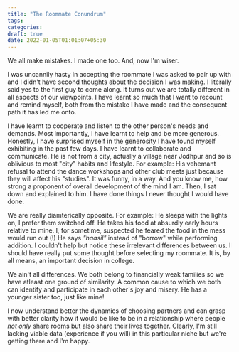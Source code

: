 ```yaml
---
title: "The Roommate Conundrum"
tags:
categories: 
draft: true
date: 2022-01-05T01:01:07+05:30
---
```


We all make mistakes. I made one too. And, now I'm wiser.   

I was uncannily hasty in accepting the roommate I was asked to pair up with and I didn't have second thoughts about the decision I was making. I literally said yes to the first guy to come along. It turns out we are totally different in all aspects of our viewpoints. I have learnt so much that I want to recount and remind myself, both from the mistake I have made and the consequent path it has led me onto.   

I have learnt to cooperate and listen to the other person's needs and demands. Most importantly, I have learnt to help and be more generous. Honestly, I have surprised myself in the generosity I have found myself exhibiting in the past few days. I have learnt to collaborate and communicate. He is not from a city, actually a village near Jodhpur and so is oblivious to most "city" habits and lifestyle. For example: His vehemant refusal to attend the dance workshops and other club meets just because they will affect his "studies". It was funny, in a way. And you know me, how strong a proponent of overall development of the mind I am. Then, I sat down and explained to him. I have done things I never thought I would have done. 

We are really diamterically opposite. For example: He sleeps with the lights on, I prefer them switched off. He takes his food at absurdly early hours relative to mine. I, for sometime, suspected he feared the food in the mess would run out (!) He says _"haasil"_ instead of "borrow" while performing addition. I couldn't help but notice these irrelevant differences between us. I should have really put some thought before selecting my roommate. It is, by all means, an important decision in college. 

We ain't all differences. We both belong to financially weak families so we have atleast one ground of similarity. A common cause to which we both can identify and participate in each other's joy and misery. He has a younger sister too, just like mine!     

I now understand better the dynamics of choosing partners and can grasp with better clarity how it would be like to be in a relationship where people _not only_ share rooms but also share their lives together. Clearly, I'm still lacking viable data (experience if you will) in this particular niche but we're getting there and I'm happy. 